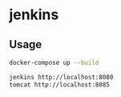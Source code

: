 # jenkins
## Usage
```sh
docker-compose up --build
```
```sh
jenkins http://localhost:8080
tomcat http://localhost:8085
```

